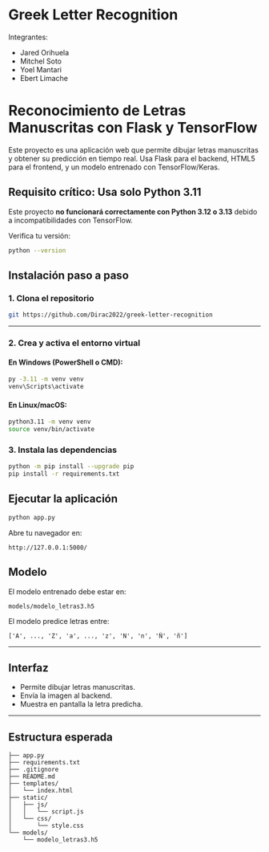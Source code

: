 # Greek Letter Recognition
Integrantes:

- Jared Orihuela
- Mitchel Soto
- Yoel Mantari
- Ebert Limache


# Reconocimiento de Letras Manuscritas con Flask y TensorFlow

Este proyecto es una aplicación web que permite dibujar letras manuscritas y obtener su predicción en tiempo real. Usa Flask para el backend, HTML5 para el frontend, y un modelo entrenado con TensorFlow/Keras.


## Requisito crítico: Usa solo Python 3.11

Este proyecto **no funcionará correctamente con Python 3.12 o 3.13** debido a incompatibilidades con TensorFlow.

Verifica tu versión:

```bash
python --version
```

## Instalación paso a paso

### 1. Clona el repositorio

```bash
git https://github.com/Dirac2022/greek-letter-recognition
```

---

### 2. Crea y activa el entorno virtual

#### En **Windows** (PowerShell o CMD):

```bash
py -3.11 -m venv venv
venv\Scripts\activate
```

#### En **Linux/macOS**:

```bash
python3.11 -m venv venv
source venv/bin/activate
```


### 3. Instala las dependencias

```bash
python -m pip install --upgrade pip 
pip install -r requirements.txt
```

## Ejecutar la aplicación

```bash
python app.py
```

Abre tu navegador en:

```
http://127.0.0.1:5000/

```



## Modelo

El modelo entrenado debe estar en:

```
models/modelo_letras3.h5
```

El modelo predice letras entre:

```
['A', ..., 'Z', 'a', ..., 'z', 'N', 'n', 'Ñ', 'ñ']
```

---

## Interfaz

* Permite dibujar letras manuscritas.
* Envía la imagen al backend.
* Muestra en pantalla la letra predicha.

---

## Estructura esperada

```
├── app.py
├── requirements.txt
├── .gitignore
├── README.md
├── templates/
│   └── index.html
├── static/
│   ├── js/
│   │   └── script.js
│   └── css/
│       └── style.css
└── models/
    └── modelo_letras3.h5
```


